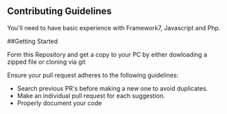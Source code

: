 ## Contributing Guidelines

You'll need to have basic experience with Framework7, Javascript and Php.

##Getting Started

Form this Repository and get a copy to your PC by either dowloading a zipped file or cloning via git

Ensure your pull request adheres to the following guidelines:

- Search previous PR's before making a new one to avoid duplicates.
- Make an individual pull request for each suggestion.
- Properly document your code
